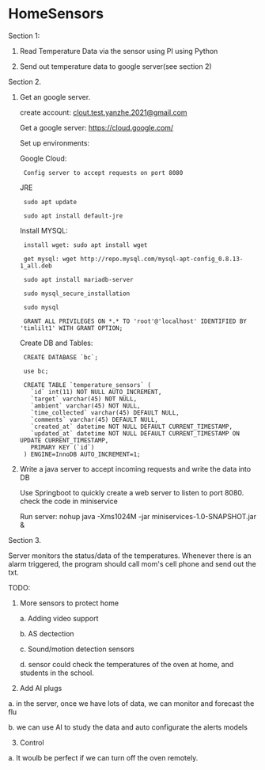 # HomeSensors

Section 1:

1. Read Temperature Data via the sensor using PI using Python

2. Send out temperature data to google server(see section 2)

Section 2. 

1. Get an google server. 
      
      create account:       clout.test.yanzhe.2021@gmail.com
      
      Get a google server: https://cloud.google.com/
      


   Set up environments: 
   
      Google Cloud:
      
        Config server to accept requests on port 8080
        
      JRE
        
        sudo apt update
        
        sudo apt install default-jre
        
      Install MYSQL:
      
        install wget: sudo apt install wget 
        
        get mysql: wget http://repo.mysql.com/mysql-apt-config_0.8.13-1_all.deb
        
        sudo apt install mariadb-server
        
        sudo mysql_secure_installation
        
        sudo mysql
        
        GRANT ALL PRIVILEGES ON *.* TO 'root'@'localhost' IDENTIFIED BY 'timlilt1' WITH GRANT OPTION;
        
      Create DB and Tables:
        
        CREATE DATABASE `bc`;
        
        use bc;

        CREATE TABLE `temperature_sensors` (
          `id` int(11) NOT NULL AUTO_INCREMENT,
          `target` varchar(45) NOT NULL,
          `ambient` varchar(45) NOT NULL,
          `time_collected` varchar(45) DEFAULT NULL,
          `comments` varchar(45) DEFAULT NULL,
          `created_at` datetime NOT NULL DEFAULT CURRENT_TIMESTAMP,
          `updated_at` datetime NOT NULL DEFAULT CURRENT_TIMESTAMP ON UPDATE CURRENT_TIMESTAMP,
          PRIMARY KEY (`id`)
        ) ENGINE=InnoDB AUTO_INCREMENT=1;
        

2. Write a java server to accept incoming requests and write the data into DB

      Use Springboot to quickly create a web server to listen to port 8080. check the code in miniservice

      Run server: nohup java -Xms1024M -jar miniservices-1.0-SNAPSHOT.jar &
   

Section 3. 

Server monitors the status/data of the temperatures. Whenever there is an alarm triggered, the program should call mom's cell phone and send out the txt.

TODO:

1. More sensors to protect home

      a. Adding video support
      
      b. AS dectection
  
      c. Sound/motion detection sensors
  
      d. sensor could check the temperatures of the oven at home, and students in the school. 
      
2. Add AI plugs

  a. in the server, once we have lots of data, we can monitor and forecast the flu
  
  b. we can use AI to study the data and auto configurate the alerts models
  
3. Control 

  a. It woulb be perfect if we can turn off the oven remotely.

